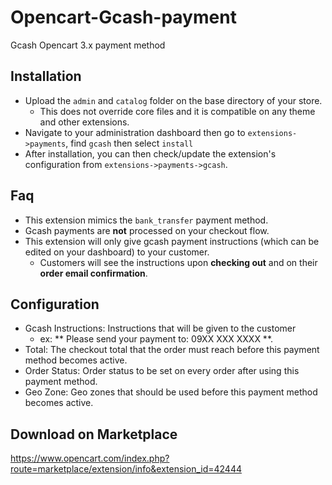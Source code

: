 # Opencart-Gcash-payment
Gcash Opencart 3.x payment method

## Installation
- Upload the `admin` and `catalog` folder on the base directory of your store.
  - This does not override core files and it is compatible on any theme and other extensions. 
- Navigate to your administration dashboard then go to `extensions->payments`, find `gcash` then select `install`
- After installation, you can then check/update the extension's configuration from `extensions->payments->gcash`.

## Faq
- This extension mimics the `bank_transfer` payment method.
- Gcash payments are **not** processed on your checkout flow.
- This extension will only give gcash payment instructions (which can be edited on your dashboard) to your customer.
  - Customers will see the instructions upon **checking out** and on their **order email confirmation**. 

## Configuration
- Gcash Instructions: Instructions that will be given to the customer
  - ex: ** Please send your payment to: 09XX XXX XXXX **.
- Total: The checkout total that the order must reach before this payment method becomes active.
- Order Status: Order status to be set on every order after using this payment method.
- Geo Zone: Geo zones that should be used before this payment method becomes active.

## Download on Marketplace
https://www.opencart.com/index.php?route=marketplace/extension/info&extension_id=42444
